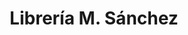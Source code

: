 ---
title: "Librería M. Sánchez"
url: /la-linea-de-la-concepcion/libreria-m-sanchez/
shop: material de oficina
---